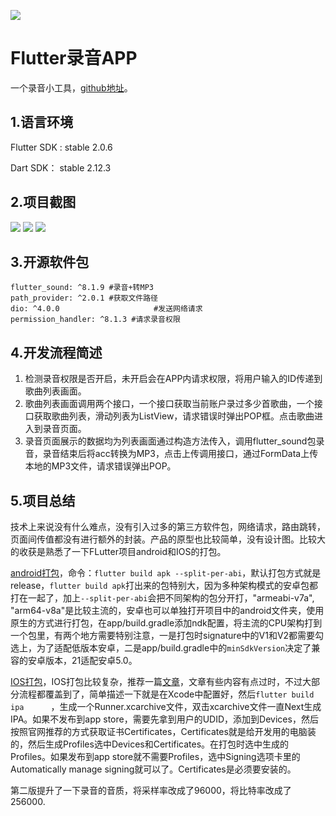 ![](https://img-blog.csdnimg.cn/5cf1ef2c34a84df6a8520f996dc6b138.png)

# Flutter录音APP

一个录音小工具，[github地址](https://github.com/ThinkerJack/flutter_record)。

## 1.语言环境

Flutter SDK : stable 2.0.6

Dart SDK： stable 2.12.3

## 2.项目截图

![](https://img-blog.csdnimg.cn/e408920fe8c74f65a505535ce8bce393.jpg)
![](https://img-blog.csdnimg.cn/7453b810b7904754a3c1da7b78ca4a9c.jpg)
![](https://img-blog.csdnimg.cn/0bf6b18d751f4948a79aa3536c7491c6.jpg)

## 3.开源软件包

```
flutter_sound: ^8.1.9 #录音+转MP3
path_provider: ^2.0.1 #获取文件路径
dio: ^4.0.0						#发送网络请求
permission_handler: ^8.1.3 #请求录音权限
```

## 4.开发流程简述

1. 检测录音权限是否开启，未开启会在APP内请求权限，将用户输入的ID传递到歌曲列表画面。
2. 歌曲列表画面调用两个接口，一个接口获取当前账户录过多少首歌曲，一个接口获取歌曲列表，滑动列表为ListView，请求错误时弹出POP框。点击歌曲进入到录音页面。
3. 录音页面展示的数据均为列表画面通过构造方法传入，调用flutter_sound包录音，录音结束后将acc转换为MP3，点击上传调用接口，通过FormData上传本地的MP3文件，请求错误弹出POP。

## 5.项目总结

技术上来说没有什么难点，没有引入过多的第三方软件包，网络请求，路由跳转，页面间传值都没有进行额外的封装。产品的原型也比较简单，没有设计图。比较大的收获是熟悉了一下FLutter项目android和IOS的打包。

[android打包](https://flutter.cn/docs/deployment/android)，命令：`flutter build apk --split-per-abi`，默认打包方式就是release，`flutter build apk`打出来的包特别大，因为多种架构模式的安卓包都打在一起了，加上`--split-per-abi`会把不同架构的包分开打，"armeabi-v7a", "arm64-v8a"是比较主流的，安卓也可以单独打开项目中的android文件夹，使用原生的方式进行打包，在app/build.gradle添加ndk配置，将主流的CPU架构打到一个包里，有两个地方需要特别注意，一是打包时signature中的V1和V2都需要勾选上，为了适配低版本安卓，二是app/build.gradle中的`minSdkVersion`决定了兼容的安卓版本，21适配安卓5.0。

[IOS打包](https://flutter.cn/docs/deployment/ios)，IOS打包比较复杂，推荐一篇[文章](https://segmentfault.com/a/1190000022497620)，文章有些内容有点过时，不过大部分流程都覆盖到了，简单描述一下就是在Xcode中配置好，然后`flutter build ipa      `，生成一个Runner.xcarchive文件，双击xcarchive文件一直Next生成IPA。如果不发布到app store，需要先拿到用户的UDID，添加到Devices，然后按照官网推荐的方式获取证书Certificates，Certificates就是给开发用的电脑装的，然后生成Profiles选中Devices和Certificates。在打包时选中生成的Profiles。如果发布到app store就不需要Profiles，选中Signing选项卡里的Automatically manage signing就可以了。Certificates是必须要安装的。

第二版提升了一下录音的音质，将采样率改成了96000，将比特率改成了256000.

